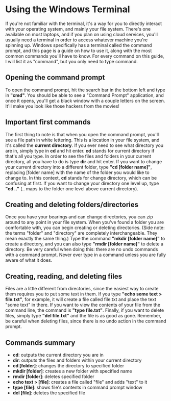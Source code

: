 # Using the Windows Terminal
If you're not familiar with the terminal, it's a way for you to directly interact with your operating system, and mainly your file system. There's one available on most laptops, and if you plan on using cloud services, you'll usually need a terminal in order to access whatever machine you're spinning up. Windows specifically has a terminal called the command prompt, and this page is a guide on how to use it, along with the most common commands you'll have to know. For every command on this guide, I will list it as "command", but you only need to type command.

## Opening the command prompt
To open the command prompt, hit the search bar in the bottom left and type in **"cmd"**. You should be able to see a "Command Prompt" application, and once it opens, you'll get a black window with a couple letters on the screen. It'll make you look like those hackers from the movies! 

## Important first commands
The first thing to note is that when you open the command prompt, you'll see a file path in white lettering. This is a location in your file system, and it's called the **current directory**. If you ever need to see what directory you are in, simply type in **cd** and hit enter. **cd** stands for current directory if that's all you type. In order to see the files and folders in your current directory, all you have to do is type **dir** and hit enter. If you want to change your current directory into a different folder, type **"cd [folder name]"**, replacing [folder name] with the name of the folder you would like to change to. In this context, **cd** stands for change directory, which can be confusing at first. If you want to change your directory one level up, type **"cd .."** (.. maps to the folder one level above current directory).  

## Creating and deleting folders/directories
Once you have your bearings and can change directories, you can zip around to any point in your file system. When you've found a folder you are comfortable with, you can begin creating or deleting directories. (Side note: the terms "folder" and "directory" are completely interchangeable. They mean exactly the same thing.) Type the command **"mkdir [folder name]"** to create a directory, and you can also type **"rmdir [folder name]"** to delete a directory. Be very careful when doing this: there are no undo commands with a command prompt. Never ever type in a command unless you are fully aware of what it does.

## Creating, reading, and deleting files
Files are a little different from directories, since the easiest way to create them requires you to put some text in them. If you type **"echo some text > file.txt"**, for example, it will create a file called file.txt and place the text "some text" in there. If you want to view the contents of your file from the command line, the command is **"type file.txt"**. Finally, if you want to delete files, simply type **"del file.txt"** and the file is as good as gone. Remember, be careful when deleting files, since there is no undo action in the command prompt.

## Commands summary
* **cd**: outputs the current directory you are in
* **dir**: outputs the files and folders within your current directory
* **cd [folder]**: changes the directory to specified folder
* **mkdir [folder]**: creates a new folder with specified name
* **rmdir [folder]**: deletes specified folder
* **echo text > [file]**: creates a file called "file" and adds "text" to it
* **type [file]**: shows file's contents in command prompt window
* **del [file]**: deletes the specified file
